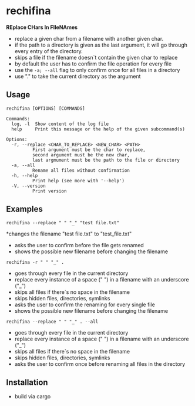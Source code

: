 # rechifina

**REplace CHars In FIleNAmes**


* replace a given char from a filename with another given char.
* if the path to a directory is given as the last argument, it will go through every entry of the directory.
* skips a file if the filename doesn`t contain the given char to replace
* by default the user has to confirm the file operation for every file
* use the ```-a; --all``` flag to only confirm once for all files in a directory
* use "." to take the current directory as the <path> argument

## Usage 

```
rechifina [OPTIONS] [COMMANDS]

Commands:
  log, -l  Show content of the log file
  help     Print this message or the help of the given subcommand(s)

Options:
  -r, --replace <CHAR_TO_REPLACE> <NEW_CHAR> <PATH>
          First argument must be the char to replace,
          second argument must be the new char,
          last argmument must be the path to the file or directory
  -a, --all
          Rename all files without confirmation
  -h, --help
          Print help (see more with '--help')
  -V, --version
          Print version
```

## Examples

```rechifina --replace " " "_" "test file.txt"```

*changes the filename "test file.txt" to "test_file.txt"
* asks the user to confirm before the file gets renamed
* shows the possible new filename before changing the filename

```rechifina -r " " "_" .```

* goes through every file in the current directory
* replace every instance of a space (" ") in a filename with an underscore ("_")
* skips all files if there`s no space in the filename
* skips hidden files, directories, symlinks
* asks the user to confirm the renaming for every single file
* shows the possible new filename before changing the filename


```rechifina --replace " " "_" . --all```

* goes through every file in the current directory
* replace every instance of a space (" ") in a filename with an underscore ("_")
* skips all files if there`s no space in the filename
* skips hidden files, directories, symlinks
* asks the user to confirm once before renaming all files in the directory

## Installation

* build via cargo
